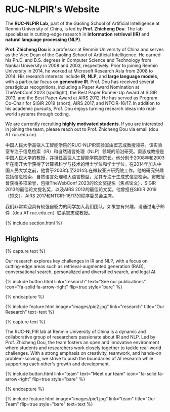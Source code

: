 ---
---

# RUC-NLPIR's Website

The **RUC-NLPIR Lab**, part of the Gaoling School of Artificial Intelligence at Renmin University of China, is led by **Prof. Zhicheng Dou**. The lab specializes in cutting-edge research in **information retrieval (IR)** and **natural language processing (NLP)**.

**Prof. Zhicheng Dou** is a professor at Renmin University of China and serves as the Vice Dean of the Gaoling School of Artificial Intelligence. He earned his Ph.D. and B.S. degrees in Computer Science and Technology from Nankai University in 2008 and 2003, respectively. Prior to joining Renmin University in 2014, he worked at Microsoft Research Asia from 2008 to 2014. His research interests include **IR**, **NLP**, and **large language models**, with a particular focus on **generative IR**. Prof. Dou has received several prestigious recognitions, including a Paper Award Nomination at TheWebConf 2023 (spotlight), the Best Paper Runner-Up Award at SIGIR 2013, and the Best Paper Award at AIRS 2012. He has served as Program Co-Chair for SIGIR 2019 (short), AIRS 2017, and NTCIR-16/17. In addition to his academic pursuits, Prof. Dou enjoys turning research ideas into real-world systems through coding.

We are currently recruiting **highly motivated students**. If you are interested in joining the team, please reach out to Prof. Zhicheng Dou via email (dou AT ruc.edu.cn).

中国人民大学高瓴人工智能学院的RUC-NLPIR实验室由窦志成教授领导。该实验室专注于信息检索（IR）和自然语言处理（NLP）领域的前沿研究。窦志成教授是中国人民大学的教授，并担任高瓴人工智能学院副院长。他分别于2008年和2003年在南开大学获得了计算机科学与技术的博士学位和学士学位。在2014年加入中国人民大学之前，他曾于2008年至2014年在微软亚洲研究院工作。他的研究兴趣包括信息检索、自然语言处理和大语言模型，尤其专注于生成式信息检索。窦教授曾获得多项荣誉，包括TheWebConf 2023的论文奖提名（焦点论文），SIGIR 2013的最佳论文提名奖，以及AIRS 2012的最佳论文奖。他曾担任SIGIR 2019（短文）、AIRS 2017和NTCIR-16/17的程序委员会主席。

我们非常欢迎具有较强自驱力的同学加入我们团队，如果您有兴趣，请通过电子邮件（dou AT ruc.edu.cn）联系窦志成教授。

{% include section.html %}

## Highlights

{% capture text %}

Our research explores key challenges in IR and NLP, with a focus on cutting-edge areas such as retrieval-augmented generation (RAG), conversational search, personalized and diversified search, and legal AI.

{%
  include button.html
  link="research"
  text="See our publications"
  icon="fa-solid fa-arrow-right"
  flip=true
  style="bare"
%}

{% endcapture %}

{%
  include feature.html
  image="images/pic2.jpg"
  link="research"
  title="Our Research"
  text=text
%}

{% capture text %}

The RUC-NLPIR lab at Renmin University of China is a dynamic and collaborative group of researchers passionate about IR and NLP. Led by Prof. Zhicheng Dou, the team fosters an open and innovative environment where students and researchers work closely together to tackle real-world challenges. With a strong emphasis on creativity, teamwork, and hands-on problem-solving, we strive to push the boundaries of AI research while supporting each other's growth and development.

{%
  include button.html
  link="team"
  text="Meet our team"
  icon="fa-solid fa-arrow-right"
  flip=true
  style="bare"
%}

{% endcapture %}

{%
  include feature.html
  image="images/pic1.jpg"
  link="team"
  title="Our Team"
  flip=true
  style="bare"
  text=text
%}
